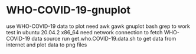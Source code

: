 # WHO-COVID-19-gnuplot
use WHO-COVID-19 data to plot
need awk gawk gnuplot bash grep to work
test in ubuntu 20.04.2 x86_64
need network connection to fetch WHO-COVID-19 data source
run get.who.COVID-19.data.sh to get data from internet and plot data to png files
